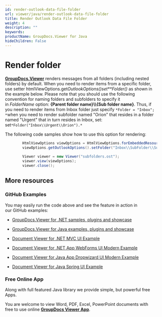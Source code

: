 ```yaml
---
id: render-outlook-data-file-folder
url: viewer/java/render-outlook-data-file-folder
title: Render Outlook Data File Folder
weight: 4
description: ""
keywords: 
productName: GroupDocs.Viewer for Java
hideChildren: False
---
```

# Render folder

[**GroupDocs.Viewer**](https://products.groupdocs.com/viewer/java) renders messages from all folders (including nested folders) by default. When you need to render items from a specific folder, use setter htmlViewOptions.get*OutlookOptions()set**Folder()* as shown in the example below. Please note that you should use the following convention for naming folders and subfolders to specify it in *FolderName* option: **{Parent folder name}\\\\{Sub folder name}**. Thus, if you need to render items from Inbox folder just specify `*Folder = "Inbox";   
*`when you need to render subfolder named "Orion" that resides in a folder named "Urgent" that in turn resides in Inbox, set: set`*Folder("Inbox\\Urgent\\Orion").*` 

The following code samples show how to use this option for rendering:

```csharp
        HtmlViewOptions viewOptions = HtmlViewOptions.forEmbeddedResources("page_{0}.html");
        viewOptions.getOutlookOptions().setFolder("Inbox\\SubFolder\\SubFolder2");
 
        Viewer viewer = new Viewer("subfolders.ost");
        viewer.view(viewOptions);
        viewer.close();
```

## More resources

### GitHub Examples

You may easily run the code above and see the feature in action in our GitHub examples:

*   [GroupDocs.Viewer for .NET samples, plugins and showcase](https://github.com/groupdocs-viewer/GroupDocs.Viewer-for-.NET)
    
*   [GroupDocs.Viewer for Java examples, plugins and showcase](https://github.com/groupdocs-viewer/GroupDocs.Viewer-for-Java)
    
*   [Document Viewer for .NET MVC UI Example](https://github.com/groupdocs-viewer/GroupDocs.Viewer-for-.NET-MVC) 
    
*   [Document Viewer for .NET App WebForms UI Modern Example](https://github.com/groupdocs-viewer/GroupDocs.Viewer-for-.NET-WebForms)
    
*   [Document Viewer for Java App Dropwizard UI Modern Example](https://github.com/groupdocs-viewer/GroupDocs.Viewer-for-Java-Dropwizard)
    
*   [Document Viewer for Java Spring UI Example](https://github.com/groupdocs-viewer/GroupDocs.Viewer-for-Java-Spring)
    

### Free Online App

Along with full featured Java library we provide simple, but powerful free Apps.

You are welcome to view Word, PDF, Excel, PowerPoint documents with free to use online **[GroupDocs Viewer App](https://products.groupdocs.app/viewer)**.
